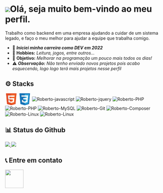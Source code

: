 <h1 align="left"><img height="30px" src="https://user-images.githubusercontent.com/50364832/143615313-330ef73e-ee1c-4cfe-b71d-7462a00f16b4.gif" />Olá, seja muito bem-vindo ao meu perfil.</h1>
<p>Trabalho como backend em uma empresa ajudando a cuidar de um sistema legado, e faço o meu melhor para ajudar a equipe que trabalha comigo.</p>

- 🔭 _**Iniciei minha carreira como DEV em 2022**_
- 📌 **Hobbies:** _Leitura, jogos, entre outros..._
- 🎯 **Objetivo:** _Melhorar na programação um pouco mais todos os dias!_
- ⚠️ _**Observação:** Não tenho enviado novos projetos pois acabo esquecendo, logo logo terá mais projetos nesse perfil_

## ⚙️ Stacks
<div align="left" style="display: inline_block; position: static !important;">
  <img align="center" alt="Roberto-HTML" height="40" width="40" src="https://raw.githubusercontent.com/devicons/devicon/master/icons/html5/html5-original.svg">
  <img align="center" alt="Roberto-CSS" height="40" width="40" src="https://raw.githubusercontent.com/devicons/devicon/master/icons/css3/css3-original.svg">
  <img align="center" alt="Roberto-javascript" height="40" width="40" src="https://cdn.jsdelivr.net/gh/devicons/devicon/icons/javascript/javascript-plain.svg">
  <img align="center" alt="Roberto-jquery" height="50" width="50" src="https://cdn.jsdelivr.net/gh/devicons/devicon@latest/icons/jquery/jquery-plain-wordmark.svg">
  <img align="center" alt="Roberto-PHP" height="50" width="50" src="https://cdn.jsdelivr.net/gh/devicons/devicon@latest/icons/php/php-original.svg">
  <img align="center" alt="Roberto-PHP" height="40" width="40"  src="https://cdn.jsdelivr.net/gh/devicons/devicon@latest/icons/laravel/laravel-original.svg">
  <img align="center" alt="Roberto-MySQL" height="40" width="40" src="https://cdn.jsdelivr.net/gh/devicons/devicon@latest/icons/mysql/mysql-original.svg">
  <img align="center" alt="Roberto-Git" height="40" width="40" src="https://cdn.jsdelivr.net/gh/devicons/devicon/icons/git/git-plain.svg">
  <img align="center" alt="Roberto-Composer" height="60" width="60" src="https://cdn.jsdelivr.net/gh/devicons/devicon@latest/icons/composer/composer-original.svg" />
  <img align="center" alt="Roberto-Linux" height="40" width="40" src="https://cdn.jsdelivr.net/gh/devicons/devicon@latest/icons/linux/linux-original.svg" />
  <img align="center" alt="Roberto-Linux" height="40" width="40" src="https://cdn.jsdelivr.net/gh/devicons/devicon@latest/icons/postman/postman-original.svg" />
</div>

## 📊 Status do Github
<div align="left">
  <a href="https://github.com/Roberto-A-F-Faria-JR">
    <img height="154em" src="https://github-readme-stats.vercel.app/api/top-langs/?username=Roberto-A-F-Faria-JR&layout=compact&langs_count=7&theme=github_dark"/>
    <img height="154em" src="https://github-readme-stats.vercel.app/api?username=Roberto-A-F-Faria-JR&show_icons=true&theme=github_dark&include_all_commits=true&count_private=true"/>
  </a>
</div> 

## 📞 Entre em contato
<div align="left">
  <a target="_blank" href="https://beacons.ai/robertojunior"><img height="60" width="60" src="https://assets-global.website-files.com/61734ecee390bd3fe4fbfbb4/61765ca79511431753b38527_Logo-Beacons-Mobile.svg"></a>
</div>
